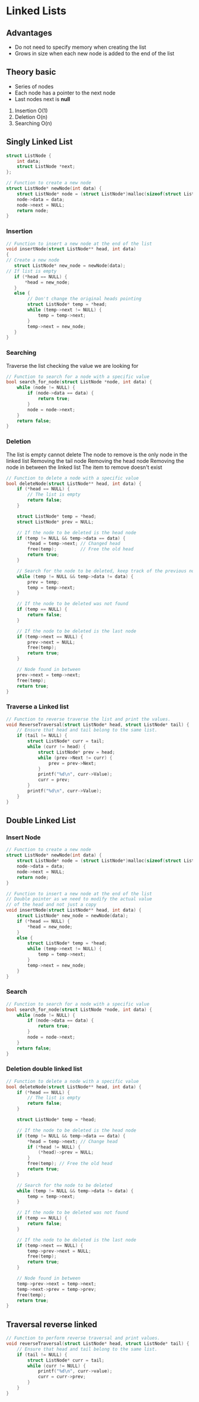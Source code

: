 # Linked Lists

## Advantages

- Do not need to specify memory when creating the list
- Grows in size when each new node is added to the end of the list

## Theory basic

- Series of nodes
- Each node has a pointer to the next node
- Last nodes next is **null**

1. Insertion O(1)
2. Deletion O(n)
3. Searching O(n)

## Singly Linked List

```c
struct ListNode {
    int data;
    struct ListNode *next;
};

// Function to create a new node
struct ListNode* newNode(int data) {
    struct ListNode* node = (struct ListNode*)malloc(sizeof(struct ListNode));
    node->data = data;
    node->next = NULL;
    return node;
}
```

### Insertion

```c
// Function to insert a new node at the end of the list
void insertNode(struct ListNode** head, int data) 
{
// Create a new node
   struct ListNode* new_node = newNode(data);
// If list is empty
   if (*head == NULL) {
       *head = new_node;
   }
   else {
        // Don't change the original heads pointing 
        struct ListNode* temp = *head;
        while (temp->next != NULL) {
            temp = temp->next;
        }
        temp->next = new_node;
   }
}
```

### Searching

Traverse the list checking the value we are looking for

```c
// Function to search for a node with a specific value
bool search_for_node(struct ListNode *node, int data) {
    while (node != NULL) {
        if (node->data == data) {
            return true;
        }
        node = node->next;
    }
    return false;
}
```

### Deletion

The list is empty cannot delete
The node to remove is the only node in the linked list
Removing the tail node
Removing the head node
Removing the node in between the linked list
The item to remove doesn't exist

```c
// Function to delete a node with a specific value
bool deleteNode(struct ListNode** head, int data) {
    if (*head == NULL) {
        // The list is empty
        return false;
    }

    struct ListNode* temp = *head;
    struct ListNode* prev = NULL;

    // If the node to be deleted is the head node
    if (temp != NULL && temp->data == data) {
        *head = temp->next; // Changed head
        free(temp);         // Free the old head
        return true;
    }

    // Search for the node to be deleted, keep track of the previous node
    while (temp != NULL && temp->data != data) {
        prev = temp;
        temp = temp->next;
    }

    // If the node to be deleted was not found
    if (temp == NULL) {
        return false;
    }

    // If the node to be deleted is the last node
    if (temp->next == NULL) {
        prev->next = NULL;
        free(temp);
        return true;
    }

    // Node found in between
    prev->next = temp->next;
    free(temp);
    return true;
}
```

### Traverse a Linked list

```c
// Function to reverse traverse the list and print the values.
void ReverseTraversal(struct ListNode* head, struct ListNode* tail) {
    // Ensure that head and tail belong to the same list.
    if (tail != NULL) {
        struct ListNode* curr = tail;
        while (curr != head) {
            struct ListNode* prev = head;
            while (prev->Next != curr) {
                prev = prev->Next;
            }
            printf("%d\n", curr->Value);
            curr = prev;
        }
        printf("%d\n", curr->Value);
    }
}
```

## Double Linked List

### Insert Node

```c
// Function to create a new node
struct ListNode* newNode(int data) {
    struct ListNode* node = (struct ListNode*)malloc(sizeof(struct ListNode));
    node->data = data;
    node->next = NULL;
    return node;
}
```

```c
// Function to insert a new node at the end of the list
// Double pointer as we need to modify the actual value 
// of the head and not just a copy
void insertNode(struct ListNode** head, int data) {
    struct ListNode* new_node = newNode(data);
    if (*head == NULL) {
        *head = new_node;
    } 
    else {
        struct ListNode* temp = *head;
        while (temp->next != NULL) {
            temp = temp->next;
        }
        temp->next = new_node;
    }
}
```

### Search

```c
// Function to search for a node with a specific value
bool search_for_node(struct ListNode *node, int data) {
    while (node != NULL) {
        if (node->data == data) {
            return true;
        }
        node = node->next;
    }
    return false;
}
```

### Deletion double linked list

```c
// Function to delete a node with a specific value
bool deleteNode(struct ListNode** head, int data) {
    if (*head == NULL) {
        // The list is empty
        return false;
    }

    struct ListNode* temp = *head;

    // If the node to be deleted is the head node
    if (temp != NULL && temp->data == data) {
        *head = temp->next; // Change head
        if (*head != NULL) {
            (*head)->prev = NULL;
        }
        free(temp); // Free the old head
        return true;
    }

    // Search for the node to be deleted
    while (temp != NULL && temp->data != data) {
        temp = temp->next;
    }

    // If the node to be deleted was not found
    if (temp == NULL) {
        return false;
    }

    // If the node to be deleted is the last node
    if (temp->next == NULL) {
        temp->prev->next = NULL;
        free(temp);
        return true;
    }

    // Node found in between
    temp->prev->next = temp->next;
    temp->next->prev = temp->prev;
    free(temp);
    return true;
}
```

## Traversal reverse linked

```c
// Function to perform reverse traversal and print values.
void reverseTraversal(struct ListNode* head, struct ListNode* tail) {
    // Ensure that head and tail belong to the same list.
    if (tail != NULL) {
        struct ListNode* curr = tail;
        while (curr != NULL) {
            printf("%d\n", curr->value);
            curr = curr->prev;
        }
    }
}
```
